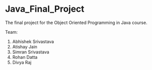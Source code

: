 # Java_Final_Project
The final project for the Object Oriented Programming in Java course.

Team:
1. Abhishek Srivastava
2. Atishay Jain
3. Simran Srivastava
4. Rohan Datta
5. Divya Raj

